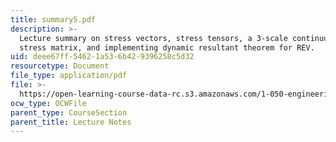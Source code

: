 ```yaml
---
title: summary5.pdf
description: >-
  Lecture summary on stress vectors, stress tensors, a 3-scale continuum model,
  stress matrix, and implementing dynamic resultant theorem for REV.
uid: deee67ff-5462-1a53-6b42-9396258c5d32
resourcetype: Document
file_type: application/pdf
file: >-
  https://open-learning-course-data-rc.s3.amazonaws.com/1-050-engineering-mechanics-i-fall-2007/deee67ff54621a536b429396258c5d32_summary5.pdf
ocw_type: OCWFile
parent_type: CourseSection
parent_title: Lecture Notes
---
```


